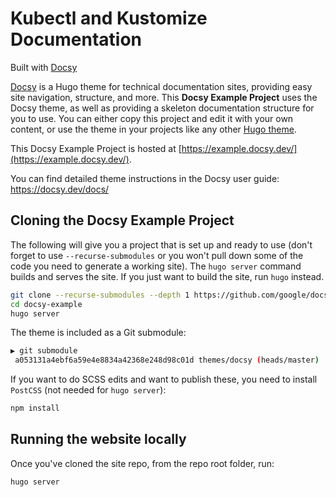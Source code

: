 # Kubectl and Kustomize Documentation

Built with [Docsy](https://github.com/google/docsy)

[Docsy](https://github.com/google/docsy) is a Hugo theme for technical documentation sites, providing easy site navigation, structure, and more. This **Docsy Example Project** uses the Docsy theme, as well as providing a skeleton documentation structure for you to use. You can either copy this project and edit it with your own content, or use the theme in your projects like any other [Hugo theme](https://gohugo.io/themes/installing-and-using-themes/).

This Docsy Example Project is hosted at [https://example.docsy.dev/](https://example.docsy.dev/).

You can find detailed theme instructions in the Docsy user guide: https://docsy.dev/docs/


## Cloning the Docsy Example Project

The following will give you a project that is set up and ready to use (don't forget to use `--recurse-submodules` or you won't pull down some of the code you need to generate a working site). The `hugo server` command builds and serves the site. If you just want to build the site, run `hugo` instead.

```bash
git clone --recurse-submodules --depth 1 https://github.com/google/docsy-example.git
cd docsy-example
hugo server
```

The theme is included as a Git submodule:

```bash
▶ git submodule
 a053131a4ebf6a59e4e8834a42368e248d98c01d themes/docsy (heads/master)
```

If you want to do SCSS edits and want to publish these, you need to install `PostCSS` (not needed for `hugo server`):

```bash
npm install
```

<!--### Cloning the Example from the Theme Project


```bash
git clone --recurse-submodules --depth 1 https://github.com/docsy.git
cd tech-doc-hugo-theme/exampleSite
HUGO_THEMESDIR="../.." hugo server
```


Note that the Hugo Theme Site requires the `exampleSite` to live in a subfolder of the theme itself. To avoid recursive duplication, the example site is added as a Git subtree:

```bash
git subtree add --prefix exampleSite https://github.com/google/docsy.git  master --squash
```

To pull in changes, see `pull-deps.sh` script in the theme.-->

## Running the website locally

Once you've cloned the site repo, from the repo root folder, run:

```
hugo server
```
